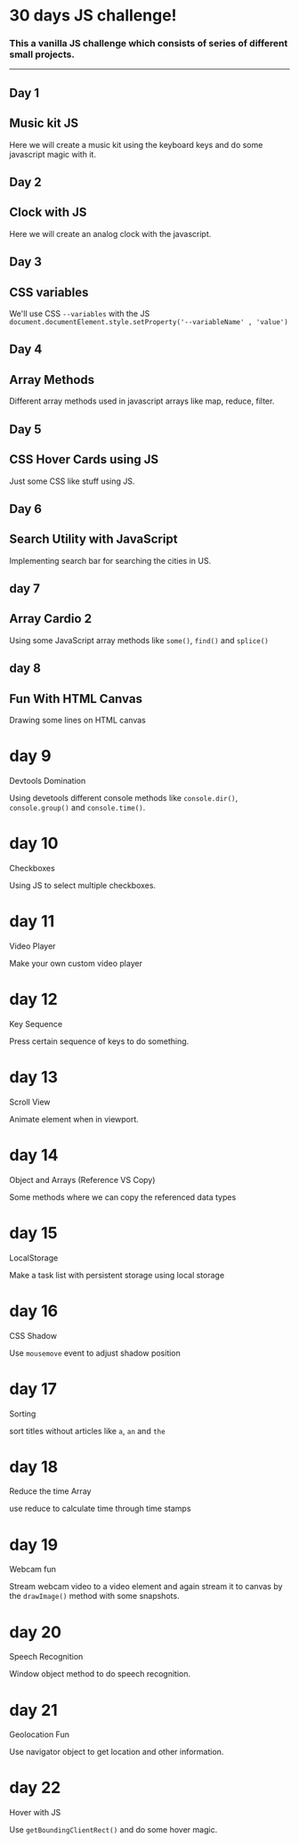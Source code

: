 # 30 days JS challenge!

### This a vanilla JS challenge which consists of series of different small projects.

---

## Day 1

## Music kit JS

Here we will create a music kit using the keyboard keys and do some javascript magic with it.

## Day 2

## Clock with JS

Here we will create an analog clock with the javascript.

## Day 3

## CSS variables

We'll use CSS `--variables` with the JS `document.documentElement.style.setProperty('--variableName' , 'value')`

## Day 4

## Array Methods

Different array methods used in javascript arrays like map, reduce, filter.

## Day 5

## CSS Hover Cards using JS

Just some CSS like stuff using JS.

## Day 6

## Search Utility with JavaScript

Implementing search bar for searching the cities in US.

## day 7

## Array Cardio 2

Using some JavaScript array methods like `some()`, `find()` and `splice()`

## day 8

## Fun With HTML Canvas

Drawing some lines on HTML canvas

# day 9

Devtools Domination

Using devetools different console methods like `console.dir()`, `console.group()` and `console.time()`.

# day 10

Checkboxes

Using JS to select multiple checkboxes.

# day 11

Video Player

Make your own custom video player

# day 12

Key Sequence

Press certain sequence of keys to do something.

# day 13

Scroll View

Animate element when in viewport.

# day 14

Object and Arrays (Reference VS Copy)

Some methods where we can copy the referenced data types

# day 15

LocalStorage

Make a task list with persistent storage using local storage

# day 16

CSS Shadow

Use `mousemove` event to adjust shadow position

# day 17

Sorting

sort titles without articles like `a`, `an` and `the`

# day 18

Reduce the time Array

use reduce to calculate time through time stamps

# day 19

Webcam fun

Stream webcam video to a video element and again stream it to canvas by the `drawImage()` method with some snapshots.

# day 20

Speech Recognition

Window object method to do speech recognition.

# day 21

Geolocation Fun

Use navigator object to get location and other information.

# day 22

Hover with JS

Use `getBoundingClientRect()` and do some hover magic.
